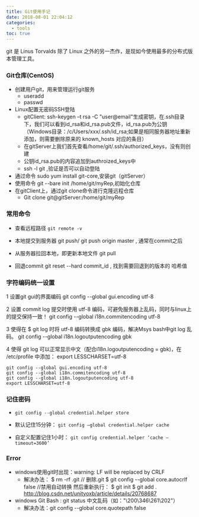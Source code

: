 ```yaml
---
title: Git使用手记
date: 2018-08-01 22:04:12
categories:
  - tools
toc: true
---
```


git 是 Linus Torvalds 除了 Linux 之外的另一杰作，是现如今使用最多的分布式版本管理工具。


<!--more-->

### Git仓库(CentOS)
  * 创建用户git，用来管理运行git服务
    * useradd <UserID>
    * passwd <UserID>
  * Linux配置无密码SSH登陆
    * gitClient: ssh-keygen –t rsa -C "user@email"生成密钥，在.ssh目录下，我们可以看到id_rsa和id_rsa.pub文件，id_rsa.pub为公钥（Windows目录：/c/Users/xxx/.ssh/id_rsa;如果是相同服务器地址重新添加，则需要删除原来的 known_hosts 对应的条目）
    * 在gitServer上我们首先查看/home/git/.ssh/authorized_keys，没有则创建
    * 公钥id_rsa.pub的内容追加到authroized_keys中
    * ssh -l git <ServerIP> ,验证是否可以自动登陆
  * 通过命令 sudo yum install git-core,安装git（gitServer）
  * 使用命令 git --bare init /home/git/myRep,初始化仓库
  * 在gitClient上，通过git clone命令进行克隆远程仓库
    * Git clone git@gitServer:/home/git/myRep


### 常用命令
* 查看远程路径
`git remote -v`

* 本地提交到服务器
git push/ git push origin master , 通常在commit之后

* 从服务器拉回本地，即更新本地文件
git pull

* 回退commit
git reset --hard commit_id , 找到需要回退到的版本的 哈希值

### 字符编码统一设置
1 设置git gui的界面编码
git config --global gui.encoding utf-8

2 设置 commit log 提交时使用 utf-8 编码，可避免服务器上乱码，同时与linux上的提交保持一致！
git config --global i18n.commitencoding utf-8

3 使得在 $ git log 时将 utf-8 编码转换成 gbk 编码，解决Msys bash中git log 乱码。
git config --global i18n.logoutputencoding gbk

4 使得 git log 可以正常显示中文（配合i18n.logoutputencoding = gbk)，在 /etc/profile 中添加：
  export LESSCHARSET=utf-8
  ```
  git config --global gui.encoding utf-8
  git config --global i18n.commitencoding utf-8
  git config --global i18n.logoutputencoding utf-8
  export LESSCHARSET=utf-8
  ```

### 记住密码
* `git config --global credential.helper store`

* 默认记住15分钟：
  `git config –global credential.helper cache`

* 自定义配置记住1小时：
  `git config credential.helper ‘cache –timeout=3600’`

### Error
* windows使用git时出现：warning: LF will be replaced by CRLF
  * 解决办法：<cmd>
      $ rm -rf .git  // 删除.git
      $ git config --global core.autocrlf false  //禁用自动转换
      然后重新执行：
      $ git init
      $ git add .
      </cmd>
      http://blog.csdn.net/unityoxb/article/details/20768687
* windows Git Bash : git status 中文乱码（如："\200\346\261\202"）
  * 解决办法：git config --global core.quotepath false
